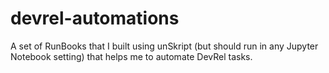 # devrel-automations
A set of RunBooks that I built using unSkript (but should run in any Jupyter Notebook setting) that helps me to automate DevRel tasks.

